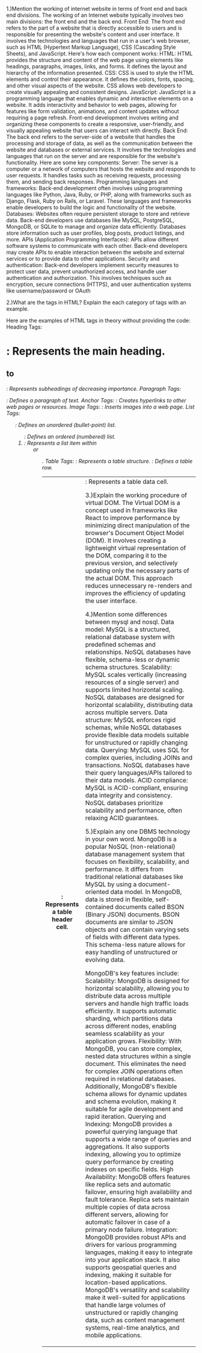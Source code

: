 1.)Mention the working of internet website in terms of front end and back end divisions.
The working of an Internet website typically involves two main divisions: the front end and the back end.
Front End:
The front end refers to the part of a website that is directly accessible to users and is responsible for presenting the website's content and user interface. It involves the technologies and languages that run in a user's web browser, such as HTML (Hypertext Markup Language), CSS (Cascading Style Sheets), and JavaScript. Here's how each component works:
HTML: HTML provides the structure and content of the web page using elements like headings, paragraphs, images, links, and forms. It defines the layout and hierarchy of the information presented.
CSS: CSS is used to style the HTML elements and control their appearance. It defines the colors, fonts, spacing, and other visual aspects of the website. CSS allows web developers to create visually appealing and consistent designs.
JavaScript: JavaScript is a programming language that enables dynamic and interactive elements on a website. It adds interactivity and behavior to web pages, allowing for features like form validation, animations, and content updates without requiring a page refresh.
Front-end development involves writing and organizing these components to create a responsive, user-friendly, and visually appealing website that users can interact with directly.
Back End:
The back end refers to the server-side of a website that handles the processing and storage of data, as well as the communication between the website and databases or external services. It involves the technologies and languages that run on the server and are responsible for the website's functionality. Here are some key components:
Server: The server is a computer or a network of computers that hosts the website and responds to user requests. It handles tasks such as receiving requests, processing them, and sending back responses.
Programming languages and frameworks: Back-end development often involves using programming languages like Python, Java, Ruby, or PHP, along with frameworks such as Django, Flask, Ruby on Rails, or Laravel. These languages and frameworks enable developers to build the logic and functionality of the website.
Databases: Websites often require persistent storage to store and retrieve data. Back-end developers use databases like MySQL, PostgreSQL, MongoDB, or SQLite to manage and organize data efficiently. Databases store information such as user profiles, blog posts, product listings, and more.
APIs (Application Programming Interfaces): APIs allow different software systems to communicate with each other. Back-end developers may create APIs to enable interaction between the website and external services or to provide data to other applications.
Security and authentication: Back-end developers implement security measures to protect user data, prevent unauthorized access, and handle user authentication and authorization. This involves techniques such as encryption, secure connections (HTTPS), and user authentication systems like username/password or OAuth

2.)What are the tags in HTML? Explain the each category of tags with an example. 


Here are the examples of HTML tags in theory without providing the code:
Heading Tags:
<h1>: Represents the main heading.
<h2> to <h6>: Represents subheadings of decreasing importance.
Paragraph Tags:
<p>: Defines a paragraph of text.
Anchor Tags:
<a>: Creates hyperlinks to other web pages or resources.
Image Tags:
<img>: Inserts images into a web page.
List Tags:
<ul>: Defines an unordered (bullet-point) list.
<ol>: Defines an ordered (numbered) list.
<li>: Represents a list item within <ul> or <ol>.
Table Tags:
<table>: Represents a table structure.
<tr>: Defines a table row.
<th>: Represents a table header cell.
<td>: Represents a table data cell.
  
3.)Explain the working procedure of virtual DOM.
The Virtual DOM is a concept used in frameworks like React to improve performance by minimizing direct manipulation of the browser's Document Object Model 
(DOM). It involves creating a lightweight virtual representation of the DOM, comparing it to the previous version, and selectively updating only the 
necessary parts of the actual DOM. This approach reduces unnecessary re-renders and improves the efficiency of updating the user interface.

4.)Mention some differences between mysql and nosql.
Data model: MySQL is a structured, relational database system with predefined schemas and relationships. NoSQL databases have flexible, schema-less or dynamic schema structures.
Scalability: MySQL scales vertically (increasing resources of a single server) and supports limited horizontal scaling. NoSQL databases are designed for 
horizontal scalability, distributing data across multiple servers.
Data structure: MySQL enforces rigid schemas, while NoSQL databases provide flexible data models suitable for unstructured or rapidly changing data.
Querying: MySQL uses SQL for complex queries, including JOINs and transactions. NoSQL databases have their query languages/APIs tailored to their data 
models.
ACID compliance: MySQL is ACID-compliant, ensuring data integrity and consistency. NoSQL databases prioritize scalability and
 performance, often relaxing ACID guarantees.

5.)Explain any one DBMS technology in your own word. 
MongoDB is a popular NoSQL (non-relational) database management system that focuses on flexibility, scalability, and performance. It differs from traditional relational databases like MySQL by using a document-oriented data model.
In MongoDB, data is stored in flexible, self-contained documents called BSON (Binary JSON) documents. BSON documents are similar to JSON objects and can contain varying sets of fields with different data types. This schema-less nature allows for easy handling of unstructured or evolving data.

MongoDB's key features include:
Scalability: MongoDB is designed for horizontal scalability, allowing you to distribute data across multiple servers and handle high traffic loads efficiently. It supports automatic sharding, which partitions data across different nodes, enabling seamless scalability as your application grows.
Flexibility: With MongoDB, you can store complex, nested data structures within a single document. This eliminates the need for complex JOIN operations often required in relational databases. Additionally, MongoDB's flexible schema allows for dynamic updates and schema evolution, making it suitable for agile development and rapid iteration.
Querying and Indexing: MongoDB provides a powerful querying language that supports a wide range of queries and aggregations. It also supports indexing, allowing you to optimize query performance by creating indexes on specific fields.
High Availability: MongoDB offers features like replica sets and automatic failover, ensuring high availability and fault tolerance. Replica sets maintain multiple copies of data across different servers, allowing for automatic failover in case of a primary node failure.
Integration: MongoDB provides robust APIs and drivers for various programming languages, making it easy to integrate into your application stack. It also supports geospatial queries and indexing, making it suitable for location-based applications.
MongoDB's versatility and scalability make it well-suited for applications that handle large volumes of unstructured or rapidly changing data, such as content management systems, real-time analytics, and mobile applications.


